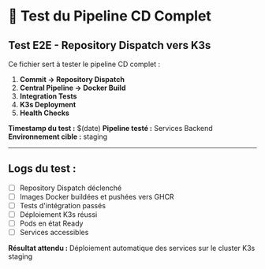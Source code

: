 # 🧪 Test du Pipeline CD Complet

## Test E2E - Repository Dispatch vers K3s

Ce fichier sert à tester le pipeline CD complet :

1. **Commit → Repository Dispatch**
2. **Central Pipeline → Docker Build**  
3. **Integration Tests**
4. **K3s Deployment**
5. **Health Checks**

**Timestamp du test :** $(date)
**Pipeline testé :** Services Backend
**Environnement cible :** staging

---

## Logs du test :

- [ ] Repository Dispatch déclenché
- [ ] Images Docker buildées et pushées vers GHCR
- [ ] Tests d'intégration passés
- [ ] Déploiement K3s réussi
- [ ] Pods en état Ready
- [ ] Services accessibles

**Résultat attendu :** Déploiement automatique des services sur le cluster K3s staging